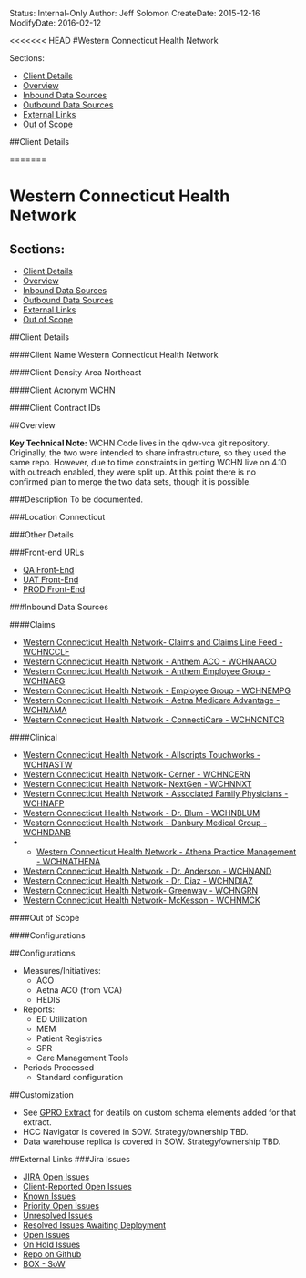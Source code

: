 Status: Internal-Only
Author: Jeff Solomon
CreateDate: 2015-12-16
ModifyDate: 2016-02-12

<<<<<<< HEAD
 #Western Connecticut Health Network 

 Sections:
* [Client Details](client-details)
* [Overview](overview)
* [Inbound Data Sources](inbound-data-sources)
* [Outbound Data Sources](outbound-data-sources)
* [External Links](external-links)
* [Out of Scope](out-of-scope)

##Client Details

=======
# Western Connecticut Health Network 

## Sections:
* [Client Details](#client-details)
* [Overview](#overview)
* [Inbound Data Sources](#inbound-data-sources)
* [Outbound Data Sources](#outbound-data-sources)
* [External Links](#external-links)
* [Out of Scope](#out-of-scope)

##Client Details

####Client Name
Western Connecticut Health Network 

####Client Density Area
Northeast

####Client Acronym
WCHN

####Client Contract IDs


##Overview

**Key Technical Note:** WCHN Code lives in the qdw-vca git repository. Originally, the two were intended to share infrastructure, so they used the same repo. However, due to time constraints in getting WCHN live on 4.10 with outreach enabled, they were split up. At this point there is no confirmed plan to merge the two data sets, though it is possible.


###Description
To be documented. 

###Location
Connecticut

###Other Details



###Front-end URLs
* [QA Front-End](https://VCAwebtst01.arcadiahosted.local/) 
* [UAT Front-End](https://VCAtest.arcadiaanalytics.com/) 
* [PROD Front-End](https://VCA.arcadiaanalytics.com/)




###Inbound Data Sources

####Claims

* [Western Connecticut Health Network- Claims and Claims Line Feed - WCHNCCLF](../Implementations/Sources/WCHNCCLF/index.html) 
* [Western Connecticut Health Network - Anthem ACO - WCHNAACO](../Implementations/Sources/WCHNAACO/index.html) 
* [Western Connecticut Health Network - Anthem Employee Group - WCHNAEG](../Implementations/Sources/WCHNAEG/index.html) 
* [Western Connecticut Health Network - Employee Group - WCHNEMPG](../Implementations/Sources/WCHNEMPG/index.html) 
* [Western Connecticut Health Network - Aetna Medicare Advantage - WCHNAMA](../Implementations/Sources/WCHNAMA/index.html)  
* [Western Connecticut Health Network - ConnectiCare - WCHNCNTCR](../Implementations/Sources/WCHNCNTCR.md)  


####Clinical

* [Western Connecticut Health Network - Allscripts Touchworks - WCHNASTW](../Implementations/Sources/WCHNASTW/index.html) 
* [Western Connecticut Health Network- Cerner - WCHNCERN](../Implementations/Sources/WCHNCERN/index.html) 
* [Western Connecticut Health Network- NextGen - WCHNNXT](../Implementations/Sources/WCHNNXT/index.html) 
* [Western Connecticut Health Network - Associated Family Physicians - WCHNAFP](../Implementations/Sources/WCHNAFP/index.html) 
* [Western Connecticut Health Network - Dr. Blum - WCHNBLUM](../Implementations/Sources/WCHNBLUM/index.html) 
* [Western Connecticut Health Network - Danbury Medical Group - WCHNDANB](../Implementations/Sources/WCHNDANB/index.html) 
* * [Western Connecticut Health Network - Athena Practice Management - WCHNATHENA](../Implementations/Sources/WCHNATHENA/index.html) 
* [Western Connecticut Health Network - Dr. Anderson - WCHNAND](../Implementations/Sources/WCHNAND/index.html) 
* [Western Connecticut Health Network - Dr. Diaz - WCHNDIAZ](../Implementations/Sources/WCHNDIAZ/index.html) 
* [Western Connecticut Health Network- Greenway - WCHNGRN](../Implementations/Sources/WCHNGRN/index.html) 
* [Western Connecticut Health Network- McKesson - WCHNMCK](../Implementations/Sources/WCHNMCK/index.html) 

####Out of Scope



####Configurations


##Configurations

* Measures/Initiatives:
    * ACO
    * Aetna ACO (from VCA)
    * HEDIS
* Reports:
    * ED Utilization
    * MEM
    * Patient Registries
    * SPR
    * Care Management Tools
* Periods Processed
	* Standard configuration

 

##Customization 

* See [GPRO Extract](../Implementations/Sources/OF-WCHNGPRO/index.html) for deatils on custom schema elements added for that extract. 
* HCC Navigator is covered in SOW.  Strategy/ownership TBD. 
* Data warehouse replica is covered in SOW. Strategy/ownership TBD. 

##External Links
###Jira Issues
* [JIRA Open Issues](https://jira.arcadiasolutions.com/issues/?jql=labels%20%3D%20WCHN)
* [Client-Reported Open Issues](https://jira.arcadiasolutions.com/issues/?jql=%22Impacted%20Data%20Sources%22%20IN%20(WCHN)%20AND%20%22Client%20Reported%20Indicator%22%20%3D%20Yes%20AND%20status%20NOT%20IN%20(Closed))
* [Known Issues](https://jira.arcadiasolutions.com/issues/?jql=%22Impacted%20Data%20Sources%22%20IN%20(WCHN)%20AND%20resolution%20IN%20(%22Known%20Issue%22))
* [Priority Open Issues](https://jira.arcadiasolutions.com/issues/?jql=%22Impacted%20Data%20Sources%22%20IN%20(WCHN)%20AND%20%22Calculated%20Priority%22%20%3C%205%20AND%20status%20NOT%20IN%20(Closed))
* [Unresolved Issues](https://jira.arcadiasolutions.com/issues/?jql=%22Impacted%20Data%20Sources%22%20IN%20(WCHN)%20AND%20status%20NOT%20IN%20(Resolved%2C%20Complete%2C%20%22Deploy%20to%20DEV%22%2C%20%22Deploy%20to%20QA%22%2C%20%22Deploy%20to%20UAT%22%2C%20%22Deploy%20to%20PROD%22%2C%20%22Validate%20in%20DEV%22%2C%20%22Validate%20in%20QA%22%2C%20%22Validate%20in%20QA%22%2C%20%22Validate%20in%20UAT%22%2C%20%22Validate%20in%20PROD%22%2C%20Closed))
* [Resolved Issues Awaiting Deployment](https://jira.arcadiasolutions.com/issues/?jql=%22Impacted%20Data%20Sources%22%20IN%20(WCHN)%20AND%20status%20IN%20(Resolved%2C%20Complete%2C%20%22Deploy%20to%20DEV%22%2C%20%22Deploy%20to%20QA%22%2C%20%22Deploy%20to%20UAT%22%2C%20%22Deploy%20to%20PROD%22%2C%20%22Validate%20in%20DEV%22%2C%20%22Validate%20in%20QA%22%2C%20%22Validate%20in%20QA%22%2C%20%22Validate%20in%20UAT%22%2C%20%22Validate%20in%20PROD%22))
* [Open Issues](https://jira.arcadiasolutions.com/issues/?jql=%20%22Impacted%20Data%20Sources%22%20IN%20(WCHN)%20AND%20status%20NOT%20IN%20(Closed))
* [On Hold Issues](https://jira.arcadiasolutions.com/issues/?jql=%22Impacted%20Data%20Sources%22%20IN%20(WCHN)%20AND%20status%20IN%20(%22On%20Hold%22%2C%20%22On%20Hold-External%22%2C%20%22On%20Hold-Internal%22)%20)
* [Repo on Github](https://github.com/arcadia/qdw-VCA) 
* [BOX - SoW](https://arcadia.box.com/s/wd9pq9ege3px1o61pdvd09xjdc27aro7)




